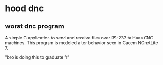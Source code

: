 # hood dnc
## worst dnc program

A simple C application to send and receive files over RS-232 to Haas CNC machines.
This program is modeled after behavior seen in Cadem NCnetLite 7.

"bro is doing this to graduate fr"
